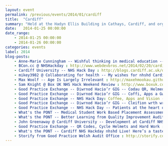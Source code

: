 ```yaml
---
layout: event
permalink: /previous/events/2014/01/cardiff
title:  "Cardiff"
summary: "Held at the Hadyn Ellis Building in Cathays, Cardiff, and organised by Dr Anne-Marie Cunningham."
date:   2014-01-25 00:00:00
date_range:
    - 2014-01-25 00:00:00
    - 2014-01-26 00:00:00
categories: events
label: 2014
blog-posts:
    - Anne-Marie Cunningham -- Wishful thinking in medical education -- I'm proud to be hacking the NHS. Come and help me. : http://wishfulthinkinginmedicaleducation.blogspot.co.uk/2014/01/im-proud-to-be-hacking-nhs-come-and.html
    - BCon.cc @ NHSHackday : http://www.webdevbros.net/2014/02/20/cardiff-nhs-hack-day-or-weekend-and-bcon-cc/
    - Cardiff University -- NHS Hack Day : http://blogs.cardiff.ac.uk/development/2014/01/26/nhs-hack-day/
    - mikey3982 @ Collaborating for health -- My wishes for nhshd Cardiff this weekend : http://collaboratingforhealth.wordpress.com/2014/01/21/wishes_nhshd/
    - Max Woolf -- Age Is Largely Irrelevant : http://maxehmookau.github.io/blog/2014/01/28/age-is-largely-irrelevant
    - Sam Knight @ Box UK NHS Hack Weekend Review : http://www.boxuk.com/blog/nhs-hack-weekend-review/
    - Good Practice Exchange -- Diwrnod Hacio’r GIG -- Codau QR, Helmedau Beicio a Gwaith Caled : http://goodpracticeexchange.wordpress.com/2014/01/25/diwrnod-hacior-gig-codau-qr-helmedau-beicio-a-gwaith-caled
    - Good Practice Exchange -- Diwrnod Hacio’r GIG -- Coffi, Apps a Gweledigaeth : http://goodpracticeexchange.wordpress.com/2014/01/26/diwrnod-hacior-gig-coffi-apps-a-gweledigaeth
    - Good Practice Exchange -- NHS Hack Day: Coffee, Apps and Vision -- http://goodpracticeexchange.wordpress.com/2014/01/26/nhs-hack-day-coffee-apps-and-vision
    - Good Practice Exchange -- Diwrnod Hacio’r GIG -- Cleifion wrth wraidd datblygiad gwasanaethau : http://goodpracticeexchange.wordpress.com/2014/01/26/diwrnod-hacior-gig-cleifion-wrth-wraidd-datblygiad-gwasanaethau/
    - Good Practice Exchange -- NHS Hack Day -- Patients at the heart of service development : http://goodpracticeexchange.wordpress.com/2014/01/26/nhs-hack-day-patients-at-the-heart-of-service-development
    - What's the PONT -- Medical Student Work Based Placement Assessment Records : http://whatsthepont.com/2014/01/25/nhs-hackday-cardiff-nhshd-medical-student-work-based-placement-assessment-records
    - What's the PONT -- Better Learning from Quality Improvement Audits : http://whatsthepont.com/2014/01/26/better-learning-from-quality-improvement-audits-nhs-hackday-cardiff-nhshd/
    - John Greenaway @ Cardiff University -- Development at Cardiff NHS Hack Day : http://blogs.cardiff.ac.uk/development/2014/01/26/nhs-hack-day/
    - Good Practice Exchange -- QR Codes, Cycle Helmets and Hard Work : http://goodpracticeexchange.wordpress.com/2014/01/25/nhs-hack-day-qr-codes-cycle-helmets-and-hard-work
    - What's the PONT -- Cardiff NHS Hackday nhshd Live! Here’s a taster : http://whatsthepont.com/2014/01/25/cardiff-nhs-hackday-nhshd-live-heres-a-taster
    - Storify from Good Practice Welsh Audit Office : http://storify.com/GoodPracticeWAO/nhs-hack-day-diwrnod-hacio-r-gig?utm_content=storify-pingback&amp;utm_medium=sfy.co-twitter&amp;awesm=sfy.co_pNcI&amp;utm_source=t.co&amp;utm_campaign=
---
```


